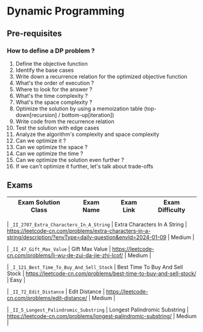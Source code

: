 # Dynamic Programming

## Pre-requisites

### How to define a DP problem ?

1. Define the objective function
2. Identify the base cases
3. Write down a recurrence relation for the optimized objective function
4. What's the order of execution ?
5. Where to look for the answer ?
6. What's the time complexity ?
7. What's the space complexity ?
8. Optimize the solution by using a memoization table (top-down[recursion] / bottom-up[iteration])
9. Write code from the recurrence relation
10. Test the solution with edge cases
11. Analyze the algorithm's complexity and space complexity
12. Can we optimize it ?
13. Can we optimize the space ?
14. Can we optimize the time ?
15. Can we optimize the solution even further ?
16. If we can't optimize it further, let's talk about trade-offs

## Exams

<!-- create markdown tabble with following columns -->

<!-- 1. Exam Solution Class
1. Exam Name
2. Exam Link
3. Exam Difficulty -->

<!-- Note to add prefix _I_ or _II_ or _III_ for exam solution class name III means hard, II means medium, I means easy-->

| Exam Solution Class | Exam Name | Exam Link | Exam Difficulty |
| --- | --- | --- | --- |
<!-- 2707 Meduim https://leetcode.cn/problems/extra-characters-in-a-string/description/?envType=daily-question&envId=2024-01-09 class name should split by underline and each word should capital
Sample Input: _II_2707_Extra_Characters_In_A_String
-->
| `_II_2707_Extra_Characters_In_A_String` | Extra Characters In A String | https://leetcode-cn.com/problems/extra-characters-in-a-string/description/?envType=daily-question&envId=2024-01-09 | Medium |
<!-- 礼物的最大价值 -->
| `_II_47_Gift_Max_Value` | Gift Max Value | https://leetcode-cn.com/problems/li-wu-de-zui-da-jie-zhi-lcof/ | Medium |
<!-- 121 easy -->
| `_I_121_Best_Time_To_Buy_And_Sell_Stock` | Best Time To Buy And Sell Stock | https://leetcode-cn.com/problems/best-time-to-buy-and-sell-stock/ | Easy |
<!-- 72 -->
| `_II_72_Edit_Distance` | Edit Distance | https://leetcode-cn.com/problems/edit-distance/ | Medium |
<!-- 5 -->
| `_II_5_Longest_Palindromic_Substring` | Longest Palindromic Substring | https://leetcode-cn.com/problems/longest-palindromic-substring/ | Medium |
